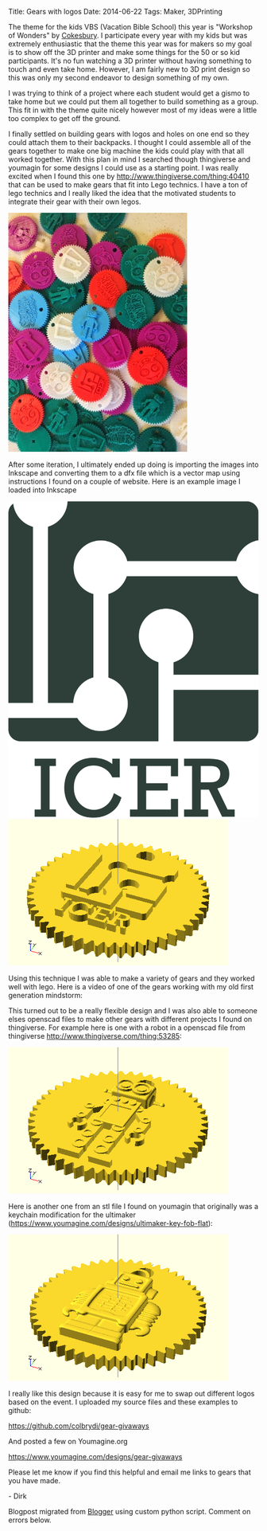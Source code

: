 Title: Gears with logos
Date: 2014-06-22
Tags: Maker, 3DPrinting

The theme for the kids VBS (Vacation Bible School) this year is "Workshop of
Wonders" by [Cokesbury](http://2014.cokesburyvbs.com/).  I participate every
year with my kids but was extremely enthusiastic that the theme this year was
for makers so my goal is to show off the 3D printer and make some things for
the 50 or so kid participants.  It's no fun watching a 3D printer without
having something to touch and even take home.  However, I am fairly new to 3D
print design so this was only my second endeavor to design something of my
own.  

I was trying to think of a project where each student would get a gismo to
take home but we could put them all together to build something as a group.
This fit in with the theme quite nicely however most of my ideas were a little
too complex to get off the ground.  

I finally settled on building gears with logos and holes on one end so they
could attach them to their backpacks.  I thought I could assemble all of the
gears together to make one big machine the kids could play with that all
worked together.  With this plan in mind I searched though thingiverse and
youmagin for some designs I could use as a starting point.  I was really
excited when I found this one by <http://www.thingiverse.com/thing:40410> that
can be used to make gears that fit into Lego technics. I have a ton of lego
technics and I really liked the idea that the motivated students to integrate
their gear with their own legos.  

![./images/blogger-image--1703746521.jpg](../images/blogger-image--1703746521.jpg)



After some iteration, I ultimately ended up doing is importing the images into
Inkscape and converting them to a dfx file which is a vector map using
instructions I found on a couple of website. Here is an example image I loaded
into Inkscape  


![./images/icer.png](../images/icer.png)
![./images/example-dfx-gear.png](../images/example-dfx-gear.png)



Using this technique I was able to make a variety of gears and they worked
well with lego. Here is a video of one of the gears working with my old first
generation mindstorm:  


This turned out to be a really flexible design and I was also able to someone
elses openscad files to make other gears with different projects I found on
thingiverse. For example here is one with a robot in a openscad file from
thingiverse <http://www.thingiverse.com/thing:53285>:  

![./images/example-scad-include-gear.png](../images/example-scad-include-gear.png)



Here is another one from an stl file I found on youmagin that originally was a
keychain modification for the ultimaker
(<https://www.youmagine.com/designs/ultimaker-key-fob-flat>):  

![./images/example-stl-import-gear.png](../images/example-stl-import-gear.png)


I really like this design because it is easy for me to swap out different
logos based on the event.  I uploaded my source files and these examples to
github:  

<https://github.com/colbrydi/gear-givaways>  

And posted a few on Youmagine.org  

<https://www.youmagine.com/designs/gear-givaways>  

Please let me know if you find this helpful and email me links to gears that
you have made.



\- Dirk

Blogpost migrated from [Blogger](https://apprenticemaker.blogspot.com/2014/06/gears-with-logos.html) using custom python script. Comment on errors below.
